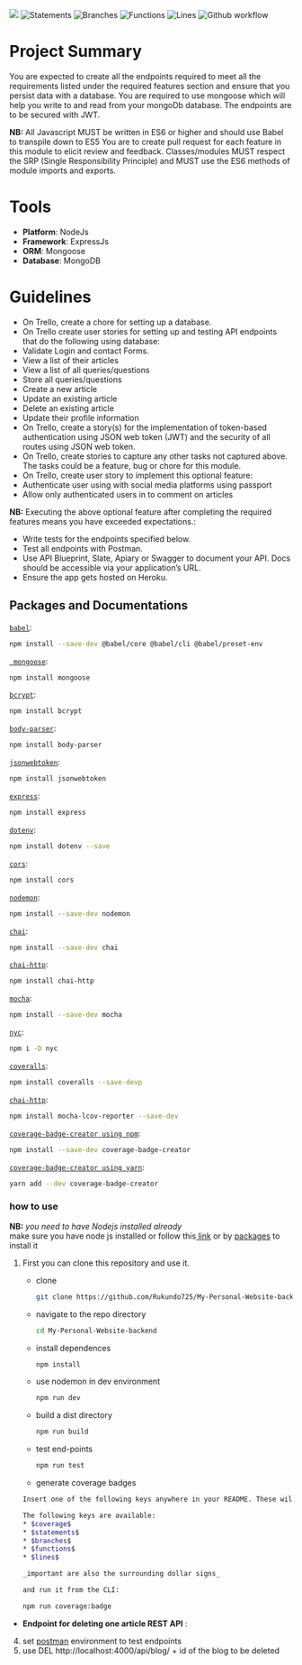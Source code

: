 ![](https://img.shields.io/badge/Coverage-92%25-83A603.svg?style=flat&logo=kotlin&logoColor=white&color=green&prefix=$coverage$)
![Statements](https://img.shields.io/badge/statements-92.45%25-brightgreen.svg?style=flat)
![Branches](https://img.shields.io/badge/branches-85.18%25-yellow.svg?style=flat)
![Functions](https://img.shields.io/badge/functions-100%25-brightgreen.svg?style=flat)
![Lines](https://img.shields.io/badge/lines-91.75%25-brightgreen.svg?style=flat)
![Github workflow](https://github.com/Rukundo725/My-Personal-Website-backend/actions/workflows/CI.yml/badge.svg)




# **Project Summary**
You are expected to create all the endpoints required to meet all the requirements listed under the required features section and ensure that you persist data with a database. You are  required to use mongoose which will  help you write to and read from your mongoDb database. The endpoints are to be secured with JWT.

**NB:**
All Javascript MUST be written in ES6 or higher and should use Babel to transpile down to ES5
You are to create pull request for each feature in this module  to elicit review and feedback.
Classes/modules MUST respect the SRP (Single Responsibility Principle) and MUST use the ES6 methods of module imports and exports.
# Tools
- **Platform**: NodeJs
- **Framework**: ExpressJs
- **ORM**: Mongoose
- **Database**: MongoDB


# Guidelines
- On Trello, create a chore for setting up a database.
- On Trello  create user stories for setting up and testing API endpoints that do the following using database:
- Validate Login and contact Forms.
- View a list of their articles
- View a list of all queries/questions
- Store all queries/questions
- Create a new article
- Update an existing article
- Delete an existing article
- Update their profile information
- On Trello, create a story(s) for the implementation of token-based authentication using JSON web token (JWT) and the security of all routes using JSON web token.
- On Trello, create stories to capture any other tasks not captured above. The tasks could be a feature, bug or chore for this module.
- On Trello, create user story to implement this optional feature: 
- Authenticate user using with social media platforms using passport 
- Allow only authenticated users in to comment on articles

**NB:** Executing the above optional feature after completing the required features means you have exceeded expectations.:
- Write tests for the endpoints specified below.
- Test all endpoints with Postman.
- Use API Blueprint, Slate, Apiary or Swagger to document your API. Docs should be accessible via your application’s URL.
- Ensure the app gets hosted on Heroku.

## Packages and Documentations
[`babel`](https://babeljs.io/docs/en/usage/):
```sh
npm install --save-dev @babel/core @babel/cli @babel/preset-env
```
[` mongoose`](https://www.npmjs.com/package/mongoose):
```sh
npm install mongoose
```
[`bcrypt`](https://www.npmjs.com/package/bcrypt):
```sh
npm install bcrypt
```
[`body-parser`](https://www.npmjs.com/package/body-parser):
```sh
npm install body-parser
```
[`jsonwebtoken`](https://www.npmjs.com/package/jsonwebtoken):
```sh
npm install jsonwebtoken
```
[`express`](https://www.npmjs.com/package/express):
```sh
npm install express
```
[`dotenv`](https://www.npmjs.com/package/dotenv):
```sh
npm install dotenv --save
```
[`cors`](https://www.npmjs.com/package/cors):
```sh
npm install cors
```

[`nodemon`](https://www.npmjs.com/package/nodemon):
```sh
npm install --save-dev nodemon 
```

[`chai`](https://www.npmjs.com/package/chai):
```sh
npm install --save-dev chai
```
[`chai-http`](https://www.chaijs.com/plugins/chai-http/):
```sh
npm install chai-http
```
[`mocha`](https://www.jetbrains.com/help/webstorm/running-unit-tests-on-mocha.html#node_test_create_mocha_tests):
```sh
npm install --save-dev mocha
```

[`nyc`](https://www.npmjs.com/package/nyc):
```sh
npm i -D nyc
```

[`coveralls`](https://www.chaijs.com/plugins/chai-http/):
```sh
npm install coveralls --save-devp
```
[`chai-http`](https://www.chaijs.com/plugins/chai-http/):
```sh
npm install mocha-lcov-reporter --save-dev
```

[`coverage-badge-creator using npm`](https://www.npmjs.com/package/coverage-badge-creator):
```sh
npm install --save-dev coverage-badge-creator
```
[`coverage-badge-creator using yarn`](https://yarnpkg.com/en/package/coverage-badge-creator):
```sh
yarn add --dev coverage-badge-creator
```

### **how to use** 
**NB:** *you need to have Nodejs installed  already*<br>
 make sure you have node js installed or follow this[ link](https://nodejs.org/en/download/) or by [packages](https://nodejs.org/en/download/package-manager/) to install it 
1. First you can clone this repository and use it.   

    * clone  
        ```sh
      git clone https://github.com/Rukundo725/My-Personal-Website-backend.git
      ```
    * navigate to the repo directory
      ```sh
      cd My-Personal-Website-backend
      ```
    * install dependences
      ```sh
      npm install
      ```
    * use nodemon in dev environment
      ```sh
      npm run dev
      ```
    * build a dist directory
      ```sh
      npm run build
      ```
    * test end-points
      ```sh
      npm run test
      ```
     * generate coverage badges
      ```sh
      Insert one of the following keys anywhere in your README. These will be replaced by the coverage-badge-creator with the appropriate badge.

    The following keys are available:
     * $coverage$
     * $statements$
     * $branches$
     * $functions$
     * $lines$
 
    _important are also the surrounding dollar signs_  
    
    and run it from the CLI:
  
    npm run coverage:badge
    ```

- **Endpoint for deleting one article REST API** :

4. set [postman](https://www.postman.com/) environment to test endpoints 
5. use DEL http://localhost:4000/api/blog/ + id of the blog to be deleted 



